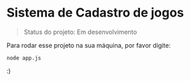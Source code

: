 # Sistema de Cadastro de jogos #

>Status do projeto: Em desenvolvimento

Para rodar esse projeto na sua máquina, por favor digite: 
```
node app.js
```
:)